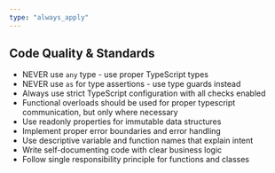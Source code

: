 ```yaml
---
type: "always_apply"
---
```


## Code Quality & Standards

- NEVER use `any` type - use proper TypeScript types
- NEVER use `as` for type assertions - use type guards instead
- Always use strict TypeScript configuration with all checks enabled
- Functional overloads should be used for proper typescript communication, but only where necessary
- Use readonly properties for immutable data structures
- Implement proper error boundaries and error handling
- Use descriptive variable and function names that explain intent
- Write self-documenting code with clear business logic
- Follow single responsibility principle for functions and classes
